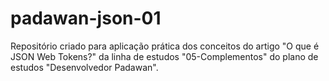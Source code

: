 # padawan-json-01
Repositório criado para aplicação prática dos conceitos do artigo "O que é JSON Web Tokens?" da linha de estudos "05-Complementos" do plano de estudos "Desenvolvedor Padawan".

